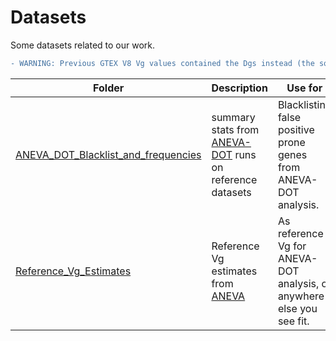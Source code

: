 # Datasets
Some datasets related to our work.

```diff
- WARNING: Previous GTEX V8 Vg values contained the Dgs instead (the square root of Vgs), this was fixed in release 2.31
```


|Folder | Description | Use for|
|- | - | - |
|[ANEVA_DOT_Blacklist_and_frequencies](https://github.com/PejLab/Datasets/tree/master/ANEVA_DOT_Blacklists_and_frequencies) | summary stats from [ANEVA-DOT](https://science.sciencemag.org/content/366/6463/351.abstract) runs on reference datasets  | Blacklisting false positive prone genes from ANEVA-DOT analysis.|
|[Reference_Vg_Estimates](https://github.com/PejLab/Datasets/tree/master/Reference_Vg_Estimates)| Reference Vg estimates from [ANEVA](https://science.sciencemag.org/content/366/6463/351.abstract) | As reference Vg for ANEVA-DOT analysis, or anywhere else you see fit.|
